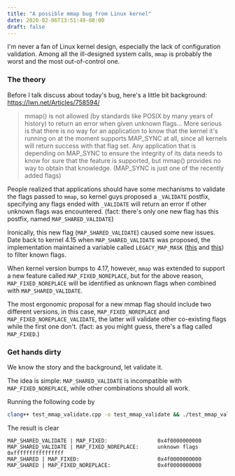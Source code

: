 ```yaml
---
title: "A possible mmap bug from Linux kernel"
date: 2020-02-06T13:51:49-08:00
draft: false 
---
```


I'm never a fan of Linux kernel design, especially the lack of configuration validation.
Among all the ill-designed system calls, `mmap` is probably the worst and the most out-of-control one.

### The theory

Before I talk discuss about today's bug, here's a little bit background: https://lwn.net/Articles/758594/

> mmap() is not allowed (by standards like POSIX by many years of history) to return an error when given unknown flags... More serious is that there is no way for an application to know that the kernel it's running on at the moment supports MAP_SYNC at all, since all kernels will return success with that flag set. Any application that is depending on MAP_SYNC to ensure the integrity of its data needs to know for sure that the feature is supported, but mmap() provides no way to obtain that knowledge. (MAP_SYNC is just one of the recently added flags) 

People realized that applications should have some mechanisms to validate the flags passed to `mmap`, 
so kernel guys proposed a `_VALIDATE` postfix, specifying any flags ended with `_VALIDATE` will return an error if other unknown flags was encountered. (fact: there's only one new flag has this postfix, named `MAP_SHARED_VALIDATE`)

Ironically, this new flag (`MAP_SHARED_VALIDATE`) caused some new issues.
Date back to kernel 4.15 when `MAP_SHARED_VALIDATE` was proposed, the implementation maintained a variable called `LEGACY_MAP_MASK` ([this](https://github.com/torvalds/linux/blob/master/include/linux/mman.h#L35) and [this](https://github.com/torvalds/linux/blob/master/mm/mmap.c#L1450)) to filter known flags.

When kernel version bumps to 4.17, however, `mmap` was extended to support a new feature called `MAP_FIXED_NOREPLACE`, but for the above reason, `MAP_FIXED_NOREPLACE` will be identified as unknown flags when combined with `MAP_SHARED_VALIDATE`.

The most ergonomic proposal for a new mmap flag should include two different versions, in this case,
`MAP_FIXED_NOREPLACE` and `MAP_FIXED_NOREPLACE_VALIDATE`, the latter will validate other co-existing flags while the first one don't. (fact: as you might guess, there's a flag called `MAP_FIXED`.)


### Get hands dirty

We know the story and the background, let validate it. 

The idea is simple: `MAP_SHARED_VALIDATE` is incompatible with `MAP_FIXED_NOREPLACE`, while other combinations should all work.

Running the following code by

```bash
clang++ test_mmap_validate.cpp -o test_mmap_validate && ./test_mmap_validate
```

The result is clear
```
MAP_SHARED_VALIDATE | MAP_FIXED:                0x4f0000000000
MAP_SHARED_VALIDATE | MAP_FIXED_NOREPLACE:      unknown flags    0xffffffffffffffff
MAP_SHARED | MAP_FIXED:                         0x4f0000000000
MAP_SHARED | MAP_FIXED_NOREPLACE:               0x4f0000000000
```


<script src="https://gist.github.com/XiangpengHao/2557d54dd609cc351d1a76842cfd4d2c.js"></script>


